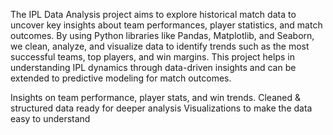 The IPL Data Analysis project aims to explore historical match data to uncover key insights about team performances, player statistics, and match outcomes. By using Python libraries like Pandas, Matplotlib, and Seaborn, we clean, analyze, and visualize data to identify trends such as the most successful teams, top players, and win margins. This project helps in understanding IPL dynamics through data-driven insights and can be extended to predictive modeling for match outcomes.


Insights on team performance, player stats, and win trends.
Cleaned & structured data ready for deeper analysis
Visualizations to make the data easy to understand
